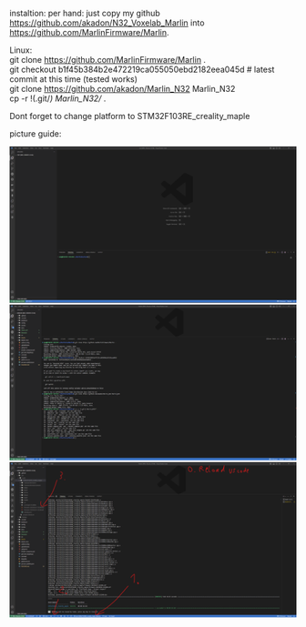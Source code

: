 instaltion:
per hand:
just copy my github https://github.com/akadon/N32_Voxelab_Marlin into https://github.com/MarlinFirmware/Marlin.
  
Linux:     
git clone https://github.com/MarlinFirmware/Marlin .   
git checkout b1f45b384b2e472219ca055050ebd2182eea045d # latest commit at this time (tested works)   
git clone https://github.com/akadon/Marlin_N32 Marlin_N32   
cp -r !(.git/*) Marlin_N32/* .    
  
Dont forget to change platform to STM32F103RE_creality_maple  

picture guide:

![guide1](1.png "Picture Guide 1")
![guide2](2.png "Picture Guide 2")
![guide3](3.png "Picture Guide 3")

